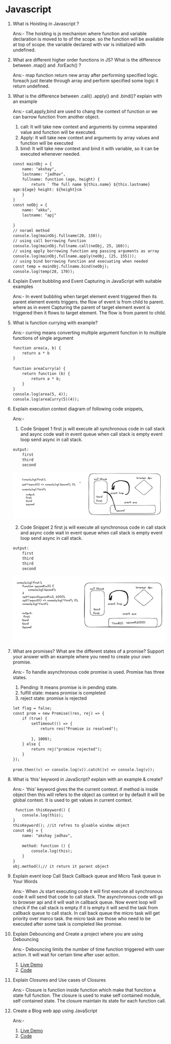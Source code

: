 # Javascript

1.  What is Hoisting in Javascript ?

    Ans:- The hoisting is js mechanism where function and variable declaration is moved to to of the scope. so the function will be available at top of scope. the variable declared with var is initialized with undefined.

2.  What are different higher order functions in JS? What is the difference between .map() and .forEach() ?

    Ans:- map function return new array after performing specified logic. foreach just iterate through array and perform specified some logic it return undefined.

3.  What is the difference between .call() .apply() and .bind()? explain with an example

    Ans:- call,apply,bind are used to chang the context of function or we can barrow function from another object.

    1. call: It will take new context and arguments by comma separated value and function will be executed.
    2. Apply: It will take new context and arguments by array values and function will be executed
    3. bind: It will take new context and bind it with variable, so it can be executed whenever needed.

    ```
    const mainObj = {
        name: "akshay",
        lastname: "jadhav",
        fullname: function (age, height) {
            return ` The full name ${this.name} ${this.lastname} age:${age} height: ${height}cm `
        }
    }
    const neObj = {
        name: "akku",
        lastname: "apj"

    }
    // noraml method
    console.log(mainObj.fullname(20, 150));
    // using call borrowing function
    console.log(mainObj.fullname.call(neObj, 25, 160));
    // using apply borrowing function ang passing arguments as array
    console.log(mainObj.fullname.apply(neObj, [25, 155]));
    // using bind borrowing function and execuating when needed
    const temp = mainObj.fullname.bind(neObj);
    console.log(temp(28, 170));
    ```

4.  Explain Event bubbling and Event Capturing in JavaScript with suitable examples

    Ans:- In event bubbling when target element event triggered then its parent element events triggers. the flow of event is from child to parent. where as in event Capturing the parent of target element event is triggered then it flows to target element. The flow is from parent to child.

5.  What is function currying with example?

    Ans:- curring means converting multiple argument function in to multiple functions of single argument

    ```
    function area(a, b) {
        return a * b
    }

    function areaCurry(a) {
        return function (b) {
            return a * b;
        }
    }
    console.log(area(5, 4));
    console.log(areaCurry(5)(4));
    ```

6.  Explain execution context diagram of following code snippets,

    Ans:-

    1. Code Snippet 1
       first js will execute all synchronous code in call stack and async code wait in event queue when call stack is empty event loop send async in call stack.

    ```
    output:
        first
        third
        second
    ```

    ![](../CSS/op1.JPG)

    2. Code Snippet 2
       first js will execute all synchronous code in call stack and async code wait in event queue when call stack is empty event loop send async in call stack.

    ```
    output:
        first
        third
        third
        second
    ```

    ![](../CSS/op2.JPG)

7.  What are promises? What are the different states of a promise? Support your answer with an example where you need to create your own promise.

    Ans:- To handle asynchronous code promise is used. Promise has three states.

    1.  Pending: It means promise is in pending state.
    2.  fulfill state: means promise is completed
    3.  reject state: promise is rejected

    ```
    let flag = false;
    const prom = new Promise((res, rej) => {
        if (true) {
            setTimeout(() => {
                return res("Promise is resolved");

            }, 1000);
        } else {
            return rej("promise rejected");
        }
    });

    prom.then((v) => console.log(v)).catch((v) => console.log(v));
    ```

8.  What is ‘this’ keyword in JavaScript? explain with an example & create?

    Ans:- 'this' keyword gives the the current context. if method is inside object then this will refers to the object as context or by default it will be global context. It is used to get values in current context.

    ```
     function thisKeyword() {
        console.log(this);
    }
    thisKeyword(); //it refres to gloable window object
    const obj = {
        name: "akshay jadhav",

        method: function () {
            console.log(this);
        }
    }
    obj.method();// it return it parent object
    ```

9.  Explain event loop Call Stack Callback queue and Micro Task queue in Your Words

    Ans:- When Js start executing code it will first execute all synchronous code it will send that code to call stack. The asynchronous code will go to browser api and it will wait in callback queue. Now event loop will check if the call stack is empty if it is empty it will send the task from callback queue to call stack. In call back queue the micro task will get priority over marco task. the micro task are those who need to be executed after some task is completed like promise.

10. Explain Debouncing and Create a project where you are using Debouncing

    Ans:- Debouncing limits the number of time function triggered with user action. It will wait for certain time after user action.

    1. [Live Demo](https://glistening-ganache-285b6c.netlify.app/)
    2. [Code](./Debounce/index.html)

11. Explain Closures and Use cases of Closures

    Ans:- Closure is function inside function which make that function a state full function. The closure is used to make self contained module, self contained state. The closure maintain its state for each function call.

12. Create a Blog web app using JavaScript

    Ans:-

    1. [Live Demo](https://jovial-fudge-4e2c07.netlify.app/)
    2. [Code](./Blog/index.html)
